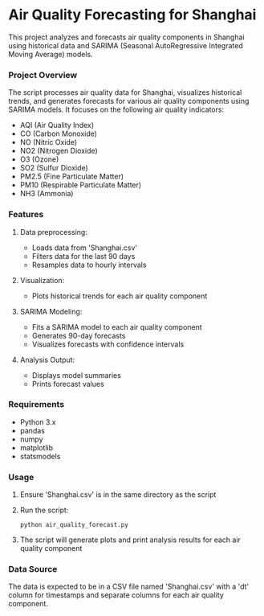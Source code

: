 # Air Quality Forecasting for Shanghai

This project analyzes and forecasts air quality components in Shanghai using historical data and SARIMA (Seasonal AutoRegressive Integrated Moving Average) models.

### Project Overview

The script processes air quality data for Shanghai, visualizes historical trends, and generates forecasts for various air quality components using SARIMA models. It focuses on the following air quality indicators:

- AQI (Air Quality Index)
- CO (Carbon Monoxide)
- NO (Nitric Oxide)
- NO2 (Nitrogen Dioxide)
- O3 (Ozone)
- SO2 (Sulfur Dioxide)
- PM2.5 (Fine Particulate Matter)
- PM10 (Respirable Particulate Matter)
- NH3 (Ammonia)

### Features

1. Data preprocessing:
   - Loads data from 'Shanghai.csv'
   - Filters data for the last 90 days
   - Resamples data to hourly intervals

2. Visualization:
   - Plots historical trends for each air quality component

3. SARIMA Modeling:
   - Fits a SARIMA model to each air quality component
   - Generates 90-day forecasts
   - Visualizes forecasts with confidence intervals

4. Analysis Output:
   - Displays model summaries
   - Prints forecast values

### Requirements

- Python 3.x
- pandas
- numpy
- matplotlib
- statsmodels

### Usage

1. Ensure 'Shanghai.csv' is in the same directory as the script
2. Run the script:
   ```
   python air_quality_forecast.py
   ```

3. The script will generate plots and print analysis results for each air quality component

### Data Source

The data is expected to be in a CSV file named 'Shanghai.csv' with a 'dt' column for timestamps and separate columns for each air quality component.
